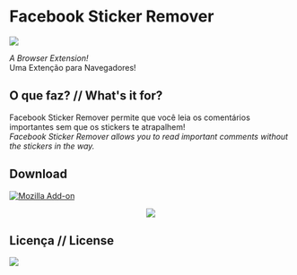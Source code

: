 # Facebook Sticker Remover
[![](https://img.shields.io/badge/made%20by-m--a--r--c--e--l--o-blue.svg)](http://marcelofabiano.com)

<i>A Browser Extension!</i><br>
Uma Extenção para Navegadores!

## O que faz? // What's it for?

Facebook Sticker Remover permite que você leia os comentários importantes sem que os stickers te atrapalhem!<br>
<i>Facebook Sticker Remover allows you to read important comments without the stickers in the way.</i>

## Download

[![Mozilla Add-on](https://img.shields.io/badge/mozilla%20add--on-v.1.0-blue.svg)](https://addons.mozilla.org/addon/facebook-sticker-remover)


<p align="center">
  <img src="http://i.imgur.com/C9S00Im.png"/>
</p>

## Licença // License

![](https://img.shields.io/cocoapods/l/AFNetworking.svg)
